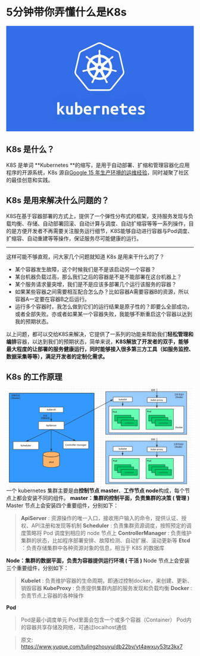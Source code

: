 # 5分钟带你弄懂什么是K8s

![kubernetes.png](./img/e1tscaDGdJvBbtR3/1713094112262-f3ffea64-201e-4e79-9c62-ab2d01d5e88c-469676.png)

## K8s 是什么？
K8S 是单词 **Kubernetes **的缩写，是用于自动部署、扩缩和管理容器化应用程序的开源系统，K8s 源自[Google 15 年生产环境的运维经验](http://queue.acm.org/detail.cfm?id=2898444)，同时凝聚了社区的最佳创意和实践。

## K8s 是用来解决什么问题的？
K8S在基于容器部署的方式上，提供了一个弹性分布式的框架，支持服务发现与负载均衡、存储、自动部署回滚、自动计算与调度、自动扩缩容等等一系列操作，目的是方便开发者不再需要关注服务运行细节，K8S能够自动进行容器与Pod调度、扩缩容、自动重建等等操作，保证服务尽可能健康的运行。

---

这样可能不够直观，问大家几个问题就知道 K8s 是用来干什么的了？

- 某个容器发生故障，这个时候我们是不是该启动另一个容器？
- 某台机器负载过高，那么我们之后的容器是不是不能部署在这台机器上？
- 某个服务请求量突增，我们是不是应该多部署几个运行该服务的容器？
- 如果某些容器之间需要相互配合怎么办？比如容器A需要容器B的资源，所以容器A一定要在容器B之后运行。
- 运行多个容器时，我怎么做到它们的运行结果是原子性的？即要么全部成功，或者全部失败。亦或者如果某一个容器失败，我能够不断重启这个容器以达到我的预期状态。

以上问题，都可以交给K8S来解决，它提供了一系列的功能来帮助我们**轻松管理和编排**容器，以达到我们的预期状态，简单来说，**K8S解放了开发者的双手，能够最大程度的让部署的服务健康运行，同时能够接入很多第三方工具（如服务监控、数据采集等等），满足开发者的定制化需求。**

## K8s 的工作原理
![1713096914891-bb467d9a-4e08-4b78-b310-75787b98f57e.png](./img/e1tscaDGdJvBbtR3/1713096914891-bb467d9a-4e08-4b78-b310-75787b98f57e-988203.png)
一个 kubernetes 集群主要是由**控制节点 master**、**工作节点 node**构成，每个节点上都会安装不同的组件。
**master：集群的控制平面，负责集群的决策 ( 管理 )**
Master 节点上会安装四个重要组件，分别如下：
> **ApiServer** : 资源操作的唯一入口，接收用户输入的命令，提供认证、授权、API注册和发现等机制
> **Scheduler** : 负责集群资源调度，按照预定的调度策略将 Pod 调度到相应的 node 节点上
> **ControllerManager** : 负责维护集群的状态，比如程序部署安排、故障检测、自动扩展、滚动更新等
> **Etcd** ：负责存储集群中各种资源对象的信息，相当于 K8S 的数据库

**Node：集群的数据平面，负责为容器提供运行环境 ( 干活 )**
Node 节点上会安装三个重要组件，分别如下：
> **Kubelet** : 负责维护容器的生命周期，即通过控制docker，来创建、更新、销毁容器
> **KubeProxy** : 负责提供集群内部的服务发现和负载均衡
> **Docker** : 负责节点上容器的各种操作

**Pod**
> Pod是最小调度单元
> Pod里面会包含一个或多个容器（Container）
> Pod内的容器共享存储及网络，可通过localhost通信



> 原文: <https://www.yuque.com/tulingzhouyu/db22bv/vt4awxuy53tz3kx7>